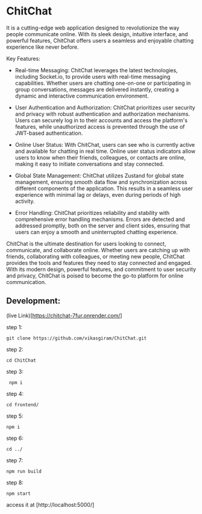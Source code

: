 # ChitChat

It is a cutting-edge web application designed to revolutionize the way people communicate online. With its sleek design, intuitive interface, and powerful features, ChitChat offers users a seamless and enjoyable chatting experience like never before.


Key Features:

- Real-time Messaging: ChitChat leverages the latest technologies, including Socket.io, to provide users with real-time messaging capabilities. Whether users are chatting one-on-one or participating in group conversations, messages are delivered instantly, creating a dynamic and interactive communication environment.

- User Authentication and Authorization: ChitChat prioritizes user security and privacy with robust authentication and authorization mechanisms. Users can securely log in to their accounts and access the platform's features, while unauthorized access is prevented through the use of JWT-based authentication.

- Online User Status: With ChitChat, users can see who is currently active and available for chatting in real time. Online user status indicators allow users to know when their friends, colleagues, or contacts are online, making it easy to initiate conversations and stay connected.

- Global State Management: ChitChat utilizes Zustand for global state management, ensuring smooth data flow and synchronization across different components of the application. This results in a seamless user experience with minimal lag or delays, even during periods of high activity.

- Error Handling: ChitChat prioritizes reliability and stability with comprehensive error handling mechanisms. Errors are detected and addressed promptly, both on the server and client sides, ensuring that users can enjoy a smooth and uninterrupted chatting experience.


ChitChat is the ultimate destination for users looking to connect, communicate, and collaborate online. Whether users are catching up with friends, collaborating with colleagues, or meeting new people, ChitChat provides the tools and features they need to stay connected and engaged. With its modern design, powerful features, and commitment to user security and privacy, ChitChat is poised to become the go-to platform for online communication.


## Development:

(live Link)[https://chitchat-7fur.onrender.com/]

step 1:
```
git clone https://github.com/vikasgiram/ChitChat.git
```
step 2: 
```
cd ChitChat
```
step 3:
```
 npm i
```
step 4:
```
cd frontend/
```
step 5:
```
npm i
```
step 6:
```
cd ../
```
step 7:
```
npm run build
```
step 8:
```
npm start
```

access it at [http://localhost:5000/]